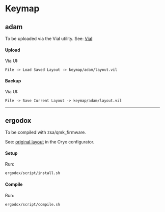 # Keymap

## adam

To be uploaded via the Vial utility. See: [Vial](https://get.vial.today/download/)

#### Upload

Via UI:

```
File -> Load Saved Layout -> keymap/adam/layout.vil
```

#### Backup

Via UI:

```
File -> Save Current Layout -> keymap/adam/layout.vil
```

---

## ergodox

To be compiled with zsa/qmk_firmware.

See: [original layout](https://configure.ergodox-ez.com/ergodox-ez/layouts/60bpL/XgM09/0) in the
Oryx configurator.

#### Setup

Run:

```sh
ergodox/script/install.sh
```

#### Compile

Run:

```sh
ergodox/script/compile.sh
```
